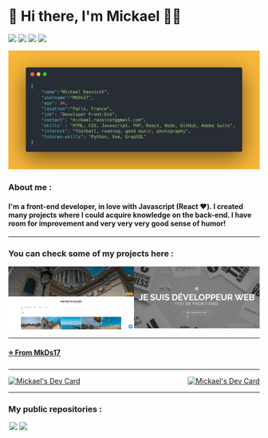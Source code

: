 # 👋 Hi there, I'm Mickael 👨‍💻

[![](https://img.shields.io/badge/LinkedIn-Mickael%20Rassicot-blue?style=plastic&logo=linkedin)](https://www.linkedin.com/in/mickael-rassicot/)
[![](https://img.shields.io/badge/Gmail-mickael.rassicot%40gmail.com-red?style=plastic&logo=gmail)](mailto:mickael.rassicot@gmail.com)
[![](https://img.shields.io/badge/Instagram-%40MkDs14-orange?style=plastic&logo=instagram)](https://www.instagram.com/mkds14/)
[![](https://img.shields.io/badge/Twitter-%40MkDs14-blue?style=plastic&logo=twitter)](https://twitter.com/mkdesign14/)


![](https://github.com/mkds17/mkds17/blob/master/who-am-i.png)

### About me :
#### I'm a front-end developer, in love with Javascript (React ❤️). I created many projects where I could acquire knowledge on the back-end. I have room for improvement and very very very good sense of humor!

---

### You can check some of my projects here : 

<div align="center">

  <div style="display: flex; align-items: flex-start; justify-content: space-around;">
      <a href="https://portfolio.mr-webdev.com"> 
        <img src="https://github.com/mkds17/mkds17/blob/master/mk-portfolio.png" />
      <a href="https://cv.mr-webdev.com">
        <img src="https://github.com/mkds17/mkds17/blob/master/my-web-resume.png" />
  </div>

</div>

---

#### ⭐️ From [MkDs17](https://github.com/MkDs17)

---

<div align="center">
  <div style="display: flex; align-items: center;justify-content:space-between">
    <a href="https://github.com/anuraghazra/github-readme-stats">
      <img src="https://github-readme-stats.vercel.app/api/top-langs/?username=mkds17" width="400" alt="Mickael's Dev Card"/>
    </a>
    <a href="https://app.daily.dev/MkDs17">
      <img src="https://api.daily.dev/devcards/aa1b73e16030451c820443a93693d585.png?r=w3s" width="280" alt="Mickael's Dev Card"/>
    </a>
  </div>
</div>

---


### My public repositories : 

<div align="center">
  <div style="display: flex; align-items: flex-start;">
    <a href="https://github.com/mkds17/CovidTracker" style="margin: 0 2px">
      <img src="https://github-readme-stats.vercel.app/api/pin/?username=mkds17&repo=CovidTracker" />
    </a>
    <a href="https://github.com/mkds17/inspiQuotes-v2" style="margin: 0 2px">
      <img src="https://github-readme-stats.vercel.app/api/pin/?username=mkds17&repo=inspiQuotes-v2" />
    </a>
  </div>
</div>


<!--
**MkDs17/MkDs17** is a ✨ _special_ ✨ repository because its `README.md` (this file) appears on your GitHub profile.

Here are some ideas to get you started:

- 🔭 I’m currently working on ...
- 🌱 I’m currently learning ...
- 👯 I’m looking to collaborate on ...
- 🤔 I’m looking for help with ...
- 💬 Ask me about ...
- 📫 How to reach me: ...
- 😄 Pronouns: ...
- ⚡ Fun fact: ...
-->
